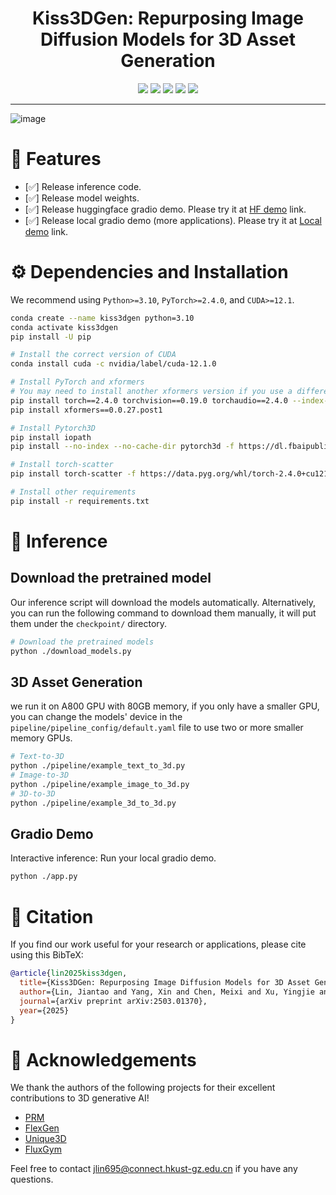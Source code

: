 

<div align="center">
  
# Kiss3DGen: Repurposing Image Diffusion Models for 3D Asset Generation

<a href="https://ltt-o.github.io/Kiss3dgen.github.io"><img src="https://img.shields.io/badge/Project_Page-Online-EA3A97"></a>
<a href="https://arxiv.org/abs/2503.01370"><img src="https://img.shields.io/badge/ArXiv-2503.01370-brightgreen"></a> 
<a href="https://huggingface.co/spaces/LTT/Kiss3DGen"><img src="https://img.shields.io/badge/%F0%9F%A4%97%20Gradio%20Demo-Huggingface-orange"></a>
<a href="https://envision-research.hkust-gz.edu.cn/kiss3dgen/" style="pointer-events: none;"><img src="https://img.shields.io/badge/%F0%9F%A4%97%20Gradio%20Demo%20(Local)-lightgrey"></a>
<a href="https://gen3d.funnycp.com/"><img src="https://img.shields.io/badge/%E5%95%86%E7%94%A8%E5%B9%B3%E5%8F%B0-%E8%B6%A3%E4%B8%B8%E4%B8%87%E7%9B%B8-blue"></a>

</div>

---
![image](assets/teaser.png)

# 🚩 Features
- [✅] Release inference code.
- [✅] Release model weights.
- [✅] Release huggingface gradio demo. Please try it at [HF demo](https://huggingface.co/spaces/LTT/Kiss3DGen) link.
- [✅] Release local gradio demo (more applications). Please try it at [Local demo](https://envision-research.hkust-gz.edu.cn/kiss3dgen/) link.


# ⚙️ Dependencies and Installation

We recommend using `Python>=3.10`, `PyTorch>=2.4.0`, and `CUDA>=12.1`.
```bash
conda create --name kiss3dgen python=3.10
conda activate kiss3dgen
pip install -U pip

# Install the correct version of CUDA
conda install cuda -c nvidia/label/cuda-12.1.0

# Install PyTorch and xformers
# You may need to install another xformers version if you use a different PyTorch version
pip install torch==2.4.0 torchvision==0.19.0 torchaudio==2.4.0 --index-url https://download.pytorch.org/whl/cu121
pip install xformers==0.0.27.post1

# Install Pytorch3D 
pip install iopath
pip install --no-index --no-cache-dir pytorch3d -f https://dl.fbaipublicfiles.com/pytorch3d/packaging/wheels/py310_cu121_pyt240/download.html

# Install torch-scatter 
pip install torch-scatter -f https://data.pyg.org/whl/torch-2.4.0+cu121.html

# Install other requirements
pip install -r requirements.txt
```

# 💫 Inference

## Download the pretrained model

Our inference script will download the models automatically. Alternatively, you can run the following command to download them manually, it will put them under the `checkpoint/` directory.
```bash
# Download the pretrained models
python ./download_models.py
```
## 3D Asset Generation
we run it on A800 GPU with 80GB memory, if you only have a smaller GPU, you can change the models' device in the `pipeline/pipeline_config/default.yaml` file to use two or more smaller memory GPUs.
```bash
# Text-to-3D
python ./pipeline/example_text_to_3d.py
# Image-to-3D
python ./pipeline/example_image_to_3d.py
# 3D-to-3D
python ./pipeline/example_3d_to_3d.py
```

## Gradio Demo
Interactive inference: Run your local gradio demo.
```bash
python ./app.py
```

# 📜 Citation
If you find our work useful for your research or applications, please cite using this BibTeX:

```BibTeX
@article{lin2025kiss3dgen,
  title={Kiss3DGen: Repurposing Image Diffusion Models for 3D Asset Generation},
  author={Lin, Jiantao and Yang, Xin and Chen, Meixi and Xu, Yingjie and Yan, Dongyu and Wu, Leyi and Xu, Xinli and Xu, Lie and Zhang, Shunsi and Chen, Ying-Cong},
  journal={arXiv preprint arXiv:2503.01370},
  year={2025}
}
```

# 🤗 Acknowledgements

We thank the authors of the following projects for their excellent contributions to 3D generative AI!

- [PRM](https://github.com/g3956/PRM)
- [FlexGen](https://xxu068.github.io/flexgen.github.io/)
- [Unique3D](https://github.com/AiuniAI/Unique3D)
- [FluxGym](https://github.com/cocktailpeanut/fluxgym)

Feel free to contact jlin695@connect.hkust-gz.edu.cn if you have any questions.



